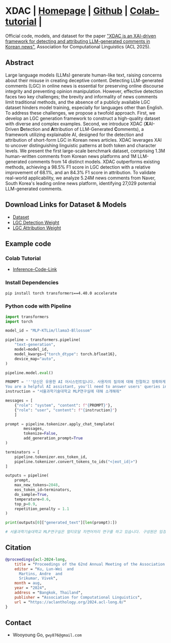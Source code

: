 # XDAC | [Homepage](https://www.bllossom.ai/) | [Github](https://github.com/airobotlab/XDAC) | [Colab-tutorial](https://colab.research.google.com/drive/1fBOzUVZ6NRKk_ugeoTbAOokWKqSN47IG?usp=sharing) |

Official code, models, and dataset for the paper ["XDAC is an XAI-driven framework for detecting and attributing LLM-generated comments in Korean news"](https://arxiv.org/abs/2411.04822), Association for Computational Linguistics (ACL 2025).

## Abstract
Large language models (LLMs) generate human-like text, raising concerns about their misuse in creating deceptive content. Detecting LLM-generated comments (LGC) in online news is essential for preserving online discourse integrity and preventing opinion manipulation. However, effective detection faces two key challenges; the brevity and informality of news comments limit traditional methods, and the absence of a publicly available LGC dataset hinders model training, especially for languages other than English. To address these challenges, we propose a twofold approach. First, we develop an LGC generation framework to construct a high-quality dataset with diverse and complex examples. Second, we introduce XDAC (**X**AI-Driven **D**etection and **A**ttribution of LLM-Generated **C**omments), a framework utilizing explainable AI, designed for the detection and attribution of short-form LGC in Korean news articles. XDAC leverages XAI to uncover distinguishing linguistic patterns at both token and character levels. We present the first large-scale benchmark dataset, comprising 1.3M human-written comments from Korean news platforms and 1M LLM-generated comments from 14 distinct models. XDAC outperforms existing methods, achieving a 98.5\% F1 score in LGC detection with a relative improvement of 68.1\%, and an 84.3\% F1 score in attribution. To validate real-world applicability, we analyze 5.24M news comments from Naver, South Korea's leading online news platform, identifying 27,029 potential LLM-generated comments.


## Download Links for Dataset & Models
- [Dataset](https://huggingface.co/microsoft/bitnet-b1.58-2B-4T)
- [LGC Detection Weight](https://huggingface.co/datasets/openai/mrcr)
- [LGC Attribution Weight](https://huggingface.co/datasets/openai/mrcr)

## Example code

### Colab Tutorial
 - [Inference-Code-Link](https://colab.research.google.com/drive/1fBOzUVZ6NRKk_ugeoTbAOokWKqSN47IG?usp=sharing)

### Install Dependencies
```bash
pip install torch transformers==4.40.0 accelerate
```

### Python code with Pipeline
```python
import transformers
import torch

model_id = "MLP-KTLim/llama3-Bllossom"

pipeline = transformers.pipeline(
    "text-generation",
    model=model_id,
    model_kwargs={"torch_dtype": torch.bfloat16},
    device_map="auto",
)

pipeline.model.eval()

PROMPT = '''당신은 유용한 AI 어시스턴트입니다. 사용자의 질의에 대해 친절하고 정확하게 답변해야 합니다.
You are a helpful AI assistant, you'll need to answer users' queries in a friendly and accurate manner.'''
instruction = "서울과학기술대학교 MLP연구실에 대해 소개해줘"

messages = [
    {"role": "system", "content": f"{PROMPT}"},
    {"role": "user", "content": f"{instruction}"}
    ]

prompt = pipeline.tokenizer.apply_chat_template(
        messages, 
        tokenize=False, 
        add_generation_prompt=True
)

terminators = [
    pipeline.tokenizer.eos_token_id,
    pipeline.tokenizer.convert_tokens_to_ids("<|eot_id|>")
]

outputs = pipeline(
    prompt,
    max_new_tokens=2048,
    eos_token_id=terminators,
    do_sample=True,
    temperature=0.6,
    top_p=0.9,
    repetition_penalty = 1.1
)

print(outputs[0]["generated_text"][len(prompt):])

# 서울과학기술대학교 MLP연구실은 멀티모달 자연어처리 연구를 하고 있습니다. 구성원은 임경태 교수와 김민준, 김상민, 최창수, 원인호, 유한결, 임현석, 송승우, 육정훈, 신동재 학생이 있습니다.
```

## Citation

```bibtex
@proceedings{acl-2024-long,
    title = "Proceedings of the 62nd Annual Meeting of the Association for Computational Linguistics (Volume 1: Long Papers)",
    editor = "Ku, Lun-Wei  and
      Martins, Andre  and
      Srikumar, Vivek",
    month = aug,
    year = "2024",
    address = "Bangkok, Thailand",
    publisher = "Association for Computational Linguistics",
    url = "https://aclanthology.org/2024.acl-long.0/"
}
```

## Contact
 - Wooyoung Go, `gwy876@gmail.com`
